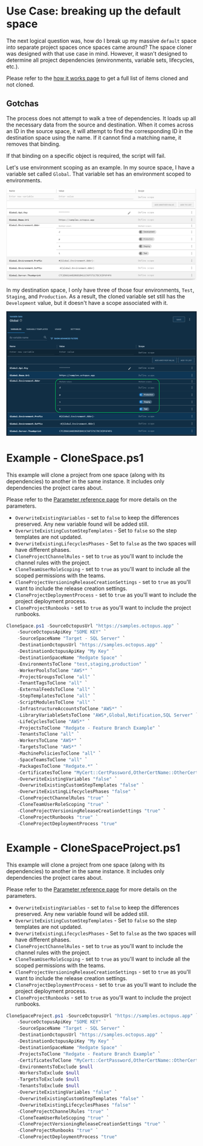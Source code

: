 # Use Case: breaking up the default space

The next logical question was, how do I break up my massive `default` space into separate project spaces once spaces came around?  The space cloner was designed with that use case in mind.  However, it wasn't designed to determine all project dependencies (environments, variable sets, lifecycles, etc.).

Please refer to the [how it works page](HowItWorks.md#what-will-it-clone) to get a full list of items cloned and not cloned.

## Gotchas
The process does not attempt to walk a tree of dependencies.  It loads up all the necessary data from the source and destination.  When it comes across an ID in the source space, it will attempt to find the corresponding ID in the destination space using the name.  If it cannot find a matching name, it removes that binding.  

If that binding on a specific object is required, the script will fail.  

Let's use environment scoping as an example.  In my source space, I have a variable set called `Global`.  That variable set has an environment scoped to environments.

![](../img/source-global-variables-environment-scoping.png)

In my destination space, I only have three of those four environments, `Test`, `Staging`, and `Production`.  As a result, the cloned variable set still has the `Development` value, but it doesn't have a scope associated with it.

![](../img/destination-global-variables-environment-scoping-missing-env.png)

# Example - CloneSpace.ps1
This example will clone a project from one space (along with its dependencies) to another in the same instance.  It includes only dependencies the project cares about.

Please refer to the [Parameter reference page](CloneSpaceParameterReference.md) for more details on the parameters.

- `OverwriteExistingVariables` - set to `false` to keep the differences preserved.  Any new variable found will be added still.
- `OverwriteExistingCustomStepTemplates` - Set to `false` so the step templates are not updated. 
- `OverwriteExistingLifecyclesPhases` - Set to `false` as the two spaces will have different phases.
- `CloneProjectChannelRules` - set to `true` as you'll want to include the channel rules with the project.
- `CloneTeamUserRoleScoping` - set to `true` as you'll want to include all the scoped permissions with the teams.
- `CloneProjectVersioningReleaseCreationSettings` - set to `true` as you'll want to include the release creation settings.
- `CloneProjectDeploymentProcess` - set to `true` as you'll want to include the project deployment process.
- `CloneProjectRunbooks` - set to `true` as you'll want to include the project runbooks.

```PowerShell
CloneSpace.ps1 -SourceOctopusUrl "https://samples.octopus.app" `
    -SourceOctopusApiKey "SOME KEY" `
    -SourceSpaceName "Target - SQL Server" `
    -DestinationOctopusUrl "https://samples.octopus.app" `
    -DestinationOctopusApiKey "My Key" `
    -DestinationSpaceName "Redgate Space" `
    -EnvironmentsToClone "test,staging,production" `
    -WorkerPoolsToClone "AWS*" `
    -ProjectGroupsToClone "all" `
    -TenantTagsToClone "all" `
    -ExternalFeedsToClone "all" `
    -StepTemplatesToClone "all" `
    -ScriptModulesToClone "all" `
    -InfrastructureAccountsToClone "AWS*" `
    -LibraryVariableSetsToClone "AWS*,Global,Notification,SQL Server" `
    -LifeCyclesToClone "AWS*" `
    -ProjectsToClone "Redgate - Feature Branch Example" `
    -TenantsToClone "all" `
    -WorkersToCLone "AWS*" `
    -TargetsToClone "AWS*" `
    -MachinePoliciesToClone "all" `
    -SpaceTeamsToClone "all" `
    -PackagesToClone "Redgate.*" `
    -CertificatesToClone "MyCert::CertPassword,OtherCertName::OtherCertPassword" `
    -OverwriteExistingVariables "false" `
    -OverwriteExistingCustomStepTemplates "false" `
    -OverwriteExistingLifecyclesPhases "false" `
    -CloneProjectChannelRules "true" `
    -CloneTeamUserRoleScoping "true" `
    -CloneProjectVersioningReleaseCreationSettings "true" `
    -CloneProjectRunbooks "true" `
    -CloneProjectDeploymentProcess "true"
```

# Example - CloneSpaceProject.ps1
This example will clone a project from one space (along with its dependencies) to another in the same instance.  It includes only dependencies the project cares about.

Please refer to the [Parameter reference page](CloneSpaceProjectParameterReference.md) for more details on the parameters.

- `OverwriteExistingVariables` - set to `false` to keep the differences preserved.  Any new variable found will be added still.  
- `OverwriteExistingCustomStepTemplates` - Set to `false` so the step templates are not updated. 
- `OverwriteExistingLifecyclesPhases` - Set to `false` as the two spaces will have different phases.
- `CloneProjectChannelRules` - set to `true` as you'll want to include the channel rules with the project.
- `CloneTeamUserRoleScoping` - set to `true` as you'll want to include all the scoped permissions with the teams.
- `CloneProjectVersioningReleaseCreationSettings` - set to `true` as you'll want to include the release creation settings.
- `CloneProjectDeploymentProcess` - set to `true` as you'll want to include the project deployment process.
- `CloneProjectRunbooks` - set to `true` as you'll want to include the project runbooks.

```PowerShell
CloneSpaceProject.ps1 -SourceOctopusUrl "https://samples.octopus.app" `
    -SourceOctopusApiKey "SOME KEY" `
    -SourceSpaceName "Target - SQL Server" `
    -DestinationOctopusUrl "https://samples.octopus.app" `
    -DestinationOctopusApiKey "My Key" `
    -DestinationSpaceName "Redgate Space" `    
    -ProjectsToClone "Redgate - Feature Branch Example" `
    -CertificatesToClone "MyCert::CertPassword,OtherCertName::OtherCertPassword" `
    -EnvironmentsToExclude $null
    -WorkersToExclude $null
    -TargetsToExclude $null
    -TenantsToExclude $null
    -OverwriteExistingVariables "false" `
    -OverwriteExistingCustomStepTemplates "false" `
    -OverwriteExistingLifecyclesPhases "false" `
    -CloneProjectChannelRules "true" `
    -CloneTeamUserRoleScoping "true" `
    -CloneProjectVersioningReleaseCreationSettings "true" `
    -CloneProjectRunbooks "true" `
    -CloneProjectDeploymentProcess "true"
```

